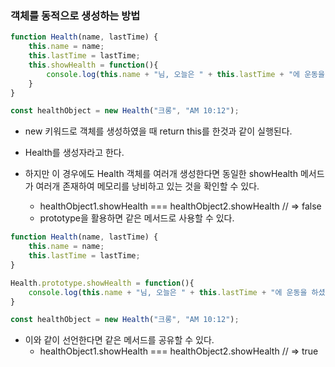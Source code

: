 ### 객체를 동적으로 생성하는 방법

```javascript
function Health(name, lastTime) {
    this.name = name;
    this.lastTime = lastTime;
    this.showHealth = function(){
        console.log(this.name + "님, 오늘은 " + this.lastTime + "에 운동을 하셨네요");      
    }
}

const healthObject = new Health("크롱", "AM 10:12");
```

- new 키워드로 객체를 생성하였을 때 return this를 한것과 같이 실행된다.
- Health를 생성자라고 한다.

- 하지만 이 경우에도 Health 객체를 여러개 생성한다면 동일한 showHealth 메서드가 여러개 존재하여 메모리를 낭비하고 있는 것을 확인할 수 있다.
    - healthObject1.showHealth === healthObject2.showHealth  // => false
    - prototype을 활용하면 같은 메서드로 사용할 수 있다.


```javascript
function Health(name, lastTime) {
    this.name = name;
    this.lastTime = lastTime;
}

Health.prototype.showHealth = function(){
    console.log(this.name + "님, 오늘은 " + this.lastTime + "에 운동을 하셨네요");      
}

const healthObject = new Health("크롱", "AM 10:12");
```

- 이와 같이 선언한다면 같은 메서드를 공유할 수 있다.
    - healthObject1.showHealth === healthObject2.showHealth  // => true